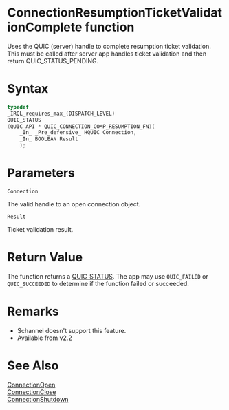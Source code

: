 ConnectionResumptionTicketValidationComplete function
======

Uses the QUIC (server) handle to complete resumption ticket validation. This must be called after server app handles ticket validation and then return QUIC_STATUS_PENDING.

# Syntax

```C
typedef
_IRQL_requires_max_(DISPATCH_LEVEL)
QUIC_STATUS
(QUIC_API * QUIC_CONNECTION_COMP_RESUMPTION_FN)(
    _In_ _Pre_defensive_ HQUIC Connection,
    _In_ BOOLEAN Result
    );
```

# Parameters

`Connection`

The valid handle to an open connection object.

`Result`

Ticket validation result.

# Return Value

The function returns a [QUIC_STATUS](QUIC_STATUS.md). The app may use `QUIC_FAILED` or `QUIC_SUCCEEDED` to determine if the function failed or succeeded.

# Remarks

- Schannel doesn't support this feature.
- Available from v2.2



# See Also

[ConnectionOpen](ConnectionStart.md)<br>
[ConnectionClose](ConnectionClose.md)<br>
[ConnectionShutdown](ConnectionShutdown.md)<br>
